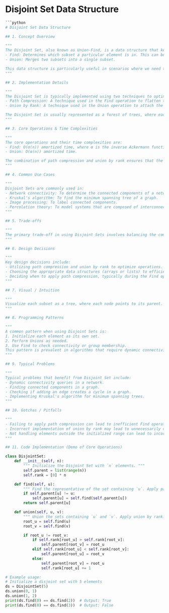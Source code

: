 # Disjoint Set Data Structure

```python
```python
# Disjoint Set Data Structure

## 1. Concept Overview

"""
The Disjoint Set, also known as Union-Find, is a data structure that keeps track of a set of elements partitioned into non-overlapping subsets. It supports two primary operations:
- Find: Determines which subset a particular element is in. This can be used for checking if two elements are in the same subset.
- Union: Merges two subsets into a single subset.

This data structure is particularly useful in scenarios where we need to manage and merge sets dynamically, such as in network connectivity, image processing, and Kruskal's algorithm for finding the minimum spanning tree of a graph.
"""

## 2. Implementation Details

"""
The Disjoint Set is typically implemented using two techniques to optimize the operations:
- Path Compression: A technique used in the Find operation to flatten the structure of the tree whenever Find is called. This keeps the tree flat, ensuring that future operations are faster.
- Union by Rank: A technique used in the Union operation to attach the smaller tree under the root of the larger tree, keeping the overall tree as shallow as possible.

The Disjoint Set is usually represented as a forest of trees, where each tree represents a subset.
"""

## 3. Core Operations & Time Complexities

"""
The core operations and their time complexities are:
- Find: O(α(n)) amortized time, where α is the inverse Ackermann function, which grows very slowly. Practically constant time.
- Union: O(α(n)) amortized time.

The combination of path compression and union by rank ensures that the operations are very efficient, even for large datasets.
"""

## 4. Common Use Cases

"""
Disjoint Sets are commonly used in:
- Network connectivity: To determine the connected components of a network.
- Kruskal's algorithm: To find the minimum spanning tree of a graph.
- Image processing: To label connected components.
- Percolation theory: To model systems that are composed of interconnected sites.
"""

## 5. Trade-offs

"""
The primary trade-off in using Disjoint Sets involves balancing the complexity of operations with the memory overhead. While the operations are very efficient, they require auxiliary arrays to keep track of parent pointers and rank information, which can increase memory usage.
"""

## 6. Design Decisions

"""
Key design decisions include:
- Utilizing path compression and union by rank to optimize operations.
- Choosing the appropriate data structures (arrays or lists) to efficiently manage disjoint sets.
- Deciding when to apply path compression, typically during the Find operation, to maintain efficiency.
"""

## 7. Visual / Intuition

"""
Visualize each subset as a tree, where each node points to its parent. Initially, each element is its own parent. As Unions occur, trees combine, with one root becoming the parent of another. Path compression reduces the height of these trees by making nodes point directly to the root, speeding up future operations.
"""

## 8. Programming Patterns

"""
A common pattern when using Disjoint Sets is:
1. Initialize each element as its own set.
2. Perform Unions as needed.
3. Use Find to check connectivity or group membership.
This pattern is prevalent in algorithms that require dynamic connectivity checks.
"""

## 9. Typical Problems

"""
Typical problems that benefit from Disjoint Set include:
- Dynamic connectivity queries in a network.
- Finding connected components in a graph.
- Checking if adding an edge creates a cycle in a graph.
- Implementing Kruskal's algorithm for minimum spanning trees.
"""

## 10. Gotchas / Pitfalls

"""
- Failing to apply path compression can lead to inefficient Find operations.
- Incorrect implementation of union by rank may lead to unnecessarily deep trees.
- Not handling elements outside the initialized range can lead to incorrect results or errors.
"""

## 11. Code Implementation (Demo of Core Operations)

class DisjointSet:
    def __init__(self, n):
        """ Initialize the Disjoint Set with `n` elements. """
        self.parent = list(range(n))
        self.rank = [0] * n

    def find(self, u):
        """ Find the representative of the set containing `u`. Apply path compression. """
        if self.parent[u] != u:
            self.parent[u] = self.find(self.parent[u])
        return self.parent[u]

    def union(self, u, v):
        """ Union the sets containing `u` and `v`. Apply union by rank. """
        root_u = self.find(u)
        root_v = self.find(v)

        if root_u != root_v:
            if self.rank[root_u] > self.rank[root_v]:
                self.parent[root_v] = root_u
            elif self.rank[root_u] < self.rank[root_v]:
                self.parent[root_u] = root_v
            else:
                self.parent[root_v] = root_u
                self.rank[root_u] += 1

# Example usage:
# Initialize a disjoint set with 5 elements
ds = DisjointSet(5)
ds.union(0, 1)
ds.union(1, 2)
print(ds.find(0) == ds.find(2))  # Output: True
print(ds.find(0) == ds.find(3))  # Output: False
```
```